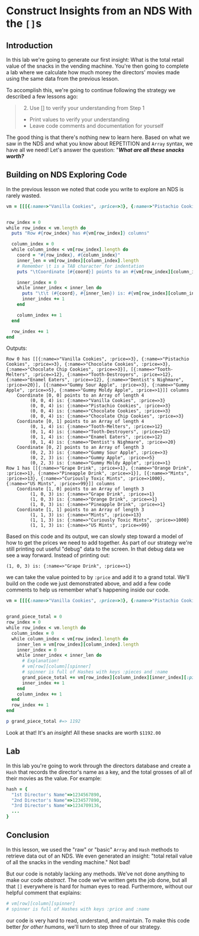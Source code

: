 # Construct Insights from an NDS With the `[]`s

## Introduction

In this lab we're going to generate our first insight: What is the total retail
value of the snacks in the vending machine. You're then going to complete a lab
where we calculate how much money the directors' movies made using the same
data from the previous lesson.

To accomplish this, we're going to continue following the strategy we described
a few lessons ago:

> 2. Use [] to verify your understanding from Step 1
>   * Print values to verify your understanding
>   * Leave code comments and documentation for yourself

The good thing is that there's nothing new to learn here. Based on what we saw
in the NDS and what you know about REPETITION and `Array` syntax, we have all we
need! Let's answer the question: "***What are all these snacks worth?***

## Building on NDS Exploring Code

In the previous lesson we noted that code you write to explore an NDS is rarely
wasted.

```ruby
vm = [[[{:name=>"Vanilla Cookies", :price=>3}, {:name=>"Pistachio Cookies", :price=>3}, {:name=>"Chocolate Cookies", :price=>3}, {:name=>"Chocolate Chip Cookies", :price=>3}], [{:name=>"Tooth-Melters", :price=>12}, {:name=>"Tooth-Destroyers", :price=>12}, {:name=>"Enamel Eaters", :price=>12}, {:name=>"Dentist's Nighmare", :price=>20}], [{:name=>"Gummy Sour Apple", :price=>3}, {:name=>"Gummy Apple", :price=>5}, {:name=>"Gummy Moldy Apple", :price=>1}]], [[{:name=>"Grape Drink", :price=>1}, {:name=>"Orange Drink", :price=>1}, {:name=>"Pineapple Drink", :price=>1}], [{:name=>"Mints", :price=>13}, {:name=>"Curiously Toxic Mints", :price=>1000}, {:name=>"US Mints", :price=>99}]]]


row_index = 0
while row_index < vm.length do
  puts "Row #{row_index} has #{vm[row_index]} columns"

  column_index = 0
  while column_index < vm[row_index].length do
    coord = "#{row_index}, #{column_index}"
    inner_len = vm[row_index][column_index].length
    # Remember \t is a TAB character for indentation
    puts "\tCoordinate [#{coord}] points to an #{vm[row_index][column_index].class} of length #{inner_len}"

    inner_index = 0
    while inner_index < inner_len do
      puts "\t\t (#{coord}, #{inner_len}) is: #{vm[row_index][column_index][inner_index]}"
      inner_index += 1
    end

    column_index += 1
  end

  row_index += 1
end
```

Outputs:

```text
Row 0 has [[{:name=>"Vanilla Cookies", :price=>3}, {:name=>"Pistachio Cookies", :price=>3}, {:name=>"Chocolate Cookies", :price=>3}, {:name=>"Chocolate Chip Cookies", :price=>3}], [{:name=>"Tooth-Melters", :price=>12}, {:name=>"Tooth-Destroyers", :price=>12}, {:name=>"Enamel Eaters", :price=>12}, {:name=>"Dentist's Nighmare", :price=>20}], [{:name=>"Gummy Sour Apple", :price=>3}, {:name=>"Gummy Apple", :price=>5}, {:name=>"Gummy Moldy Apple", :price=>1}]] columns
	Coordinate [0, 0] points to an Array of length 4
		 (0, 0, 4) is: {:name=>"Vanilla Cookies", :price=>3}
		 (0, 0, 4) is: {:name=>"Pistachio Cookies", :price=>3}
		 (0, 0, 4) is: {:name=>"Chocolate Cookies", :price=>3}
		 (0, 0, 4) is: {:name=>"Chocolate Chip Cookies", :price=>3}
	Coordinate [0, 1] points to an Array of length 4
		 (0, 1, 4) is: {:name=>"Tooth-Melters", :price=>12}
		 (0, 1, 4) is: {:name=>"Tooth-Destroyers", :price=>12}
		 (0, 1, 4) is: {:name=>"Enamel Eaters", :price=>12}
		 (0, 1, 4) is: {:name=>"Dentist's Nighmare", :price=>20}
	Coordinate [0, 2] points to an Array of length 3
		 (0, 2, 3) is: {:name=>"Gummy Sour Apple", :price=>3}
		 (0, 2, 3) is: {:name=>"Gummy Apple", :price=>5}
		 (0, 2, 3) is: {:name=>"Gummy Moldy Apple", :price=>1}
Row 1 has [[{:name=>"Grape Drink", :price=>1}, {:name=>"Orange Drink", :price=>1}, {:name=>"Pineapple Drink", :price=>1}], [{:name=>"Mints", :price=>13}, {:name=>"Curiously Toxic Mints", :price=>1000}, {:name=>"US Mints", :price=>99}]] columns
	Coordinate [1, 0] points to an Array of length 3
		 (1, 0, 3) is: {:name=>"Grape Drink", :price=>1}
		 (1, 0, 3) is: {:name=>"Orange Drink", :price=>1}
		 (1, 0, 3) is: {:name=>"Pineapple Drink", :price=>1}
	Coordinate [1, 1] points to an Array of length 3
		 (1, 1, 3) is: {:name=>"Mints", :price=>13}
		 (1, 1, 3) is: {:name=>"Curiously Toxic Mints", :price=>1000}
		 (1, 1, 3) is: {:name=>"US Mints", :price=>99}
```

Based on this code and its output, we can slowly step toward a model of how to
get the prices we need to add together. As part of our strategy we're still
printing out useful "debug" data to the screen. In that debug data we see a way
forward.  Instead of printing out:

`(1, 0, 3) is: {:name=>"Grape Drink", :price=>1}`

we can take the value pointed to by `:price` and add it to a grand total.
We'll build on the code we just demonstrated above, and add a few code comments
to help us remember what's happening inside our code.

```ruby
vm = [[[{:name=>"Vanilla Cookies", :price=>3}, {:name=>"Pistachio Cookies", :price=>3}, {:name=>"Chocolate Cookies", :price=>3}, {:name=>"Chocolate Chip Cookies", :price=>3}], [{:name=>"Tooth-Melters", :price=>12}, {:name=>"Tooth-Destroyers", :price=>12}, {:name=>"Enamel Eaters", :price=>12}, {:name=>"Dentist's Nighmare", :price=>20}], [{:name=>"Gummy Sour Apple", :price=>3}, {:name=>"Gummy Apple", :price=>5}, {:name=>"Gummy Moldy Apple", :price=>1}]], [[{:name=>"Grape Drink", :price=>1}, {:name=>"Orange Drink", :price=>1}, {:name=>"Pineapple Drink", :price=>1}], [{:name=>"Mints", :price=>13}, {:name=>"Curiously Toxic Mints", :price=>1000}, {:name=>"US Mints", :price=>99}]]]


grand_piece_total = 0
row_index = 0
while row_index < vm.length do
  column_index = 0
  while column_index < vm[row_index].length do
    inner_len = vm[row_index][column_index].length
    inner_index = 0
    while inner_index < inner_len do
      # Explanation!
      # vm[row][column][spinner]
      # spinner is full of Hashes with keys :pieces and :name
      grand_piece_total += vm[row_index][column_index][inner_index][:pieces]
      inner_index += 1
    end
    column_index += 1
  end
  row_index += 1
end

p grand_piece_total #=> 1192
```

Look at that! It's an _insight_! All these snacks are worth `$1192.00`

## Lab

In this lab you're going to work through the directors database and create a
`Hash` that records the director's name as a key, and the total grosses of all of their
movies as the value. For example:

```ruby
hash = {
  "1st Director's Name"=>1234567890,
  "2nd Director's Name"=>1234577890,
  "3rd Director's Name"=>1234709136,
  ...
}
```

## Conclusion

In this lesson, we used the "raw" or "basic" `Array` and `Hash` methods to
retrieve data out of an NDS. We even generated an insight: "total retail value
of all the snacks in the vending machine." Not bad!

But our code is notably lacking any methods. We've not done anything to make
our code _abstract_. The code we've written gets the job done, but all that
`[]` everywhere is hard for human eyes to read. Furthermore, without our
helpful comment that explains:

```ruby
# vm[row][column][spinner]
# spinner is full of Hashes with keys :price and :name
```

our code is very hard to read, understand, and maintain. To make this code
better _for other humans_, we'll turn to step three of our strategy.
